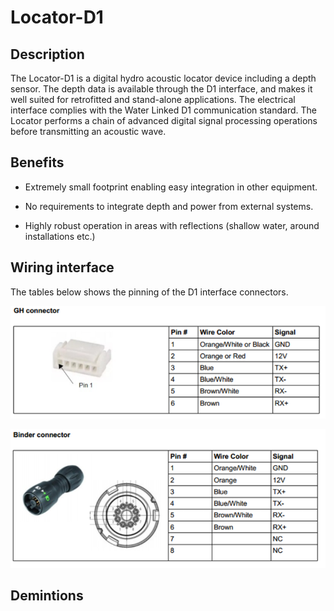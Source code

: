# Locator-D1

## Description

The Locator-D1 is a digital hydro acoustic locator device including a depth sensor. The depth data is available through the D1 interface, and makes it well suited for retrofitted and stand-alone applications. The electrical interface complies with the Water Linked D1 communication standard. The Locator performs a chain of advanced digital signal processing operations before transmitting an acoustic wave.

## Benefits

* Extremely small footprint enabling easy integration in other equipment.

* No requirements to integrate depth and power from external systems.

* Highly robust operation in areas with reflections (shallow water, around installations etc.)

## Wiring interface

The tables below shows the pinning of the D1 interface connectors.

![d1_connector_gh](../img/d1_connector_gh.png)

![d1_connector_binder](../img/d1_connector_binder.png)

## Demintions